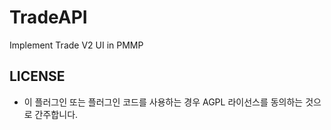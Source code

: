 # TradeAPI
Implement Trade V2 UI in PMMP

## LICENSE
* 이 플러그인 또는 플러그인 코드를 사용하는 경우 AGPL 라이선스를 동의하는 것으로 간주합니다.
